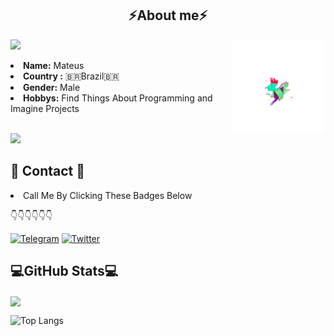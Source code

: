 

<h2 align="center">  ⚡About me⚡ </h2>
<img height=150 src="1630601275715.png" align="right">

<p>
<img src= "https://camo.githubusercontent.com/71b837571c48af3aa60a73dbc9d5936aa359d78efbfa8a6743cbbbc16b80ef4d/68747470733a2f2f63646e2e646973636f72646170702e636f6d2f6174746163686d656e74732f3830353930323039333930363630383138362f3830353931333937323533353539303932322f74656e6f722e676966"/>
</p>

<li>
<b>Name:</b> Mateus </li>
<li>
<b>Country :</b> 🇧🇷Brazil🇧🇷
</li>
<li>
<b>Gender:</b> Male
</li>
<li>
<b>Hobbys:</b> Find Things About Programming and Imagine Projects
</li>
<br>



<p>
<img src= "https://camo.githubusercontent.com/71b837571c48af3aa60a73dbc9d5936aa359d78efbfa8a6743cbbbc16b80ef4d/68747470733a2f2f63646e2e646973636f72646170702e636f6d2f6174746163686d656e74732f3830353930323039333930363630383138362f3830353931333937323533353539303932322f74656e6f722e676966"/>
</p>

## 📱 Contact 📱

<li>
Call Me By Clicking These Badges Below
</li>

👇👇👇👇👇👇


[![Telegram](https://img.shields.io/badge/Nerdiin-2CA5E0?style=for-the-badge&logo=telegram&logoColor=white)](https://t.me/Nerdiin)
[![Twitter](https://img.shields.io/badge/nerdiin1-%231DA1F2.svg?style=for-the-badge&logo=Twitter&logoColor=white)](https://twitter.com/nerdiin1)

## 💻GitHub Stats💻

<a href="">
  <img align="center" src="https://github-readme-stats.vercel.app/api?username=Nerdiin&count_private=true&include_all_commits=true&show_icons=true&title_color=007bff&text_color=e7e7e7&icon_color=007bff&bg_color=171c28" />
<a />

![Top Langs](https://github-readme-stats.vercel.app/api/top-langs/?username=Nerdiin&layout=compact&title_color=007bff&text_color=e7e7e7&icon_color=007bff&bg_color=171c28)








 

